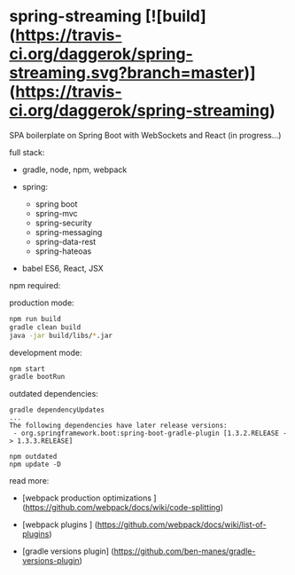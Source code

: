 spring-streaming [![build] (https://travis-ci.org/daggerok/spring-streaming.svg?branch=master)] (https://travis-ci.org/daggerok/spring-streaming) 
================

SPA boilerplate on Spring Boot with WebSockets and React (in progress...)

full stack:

- gradle, node, npm, webpack

- spring:
  - spring boot
  - spring-mvc
  - spring-security
  - spring-messaging
  - spring-data-rest
  - spring-hateoas

- babel ES6, React, JSX

npm required:

production mode:

```bash
npm run build
gradle clean build
java -jar build/libs/*.jar
```

development mode:

```bash
npm start
gradle bootRun
```

outdated dependencies:

```shell
gradle dependencyUpdates
...
The following dependencies have later release versions:
 - org.springframework.boot:spring-boot-gradle-plugin [1.3.2.RELEASE -> 1.3.3.RELEASE]

npm outdated
npm update -D
```

read more:

- [webpack production optimizations ] (https://github.com/webpack/docs/wiki/code-splitting)

- [webpack plugins ] (https://github.com/webpack/docs/wiki/list-of-plugins)

- [gradle versions plugin] (https://github.com/ben-manes/gradle-versions-plugin)
